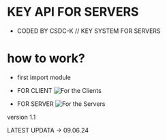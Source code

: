 # KEY API FOR SERVERS

* CODED BY CSDC-K // KEY SYSTEM FOR SERVERS

# how to work?

* first import module

* FOR CLIENT
![For the Clients](https://cdn.discordapp.com/attachments/1246569513575518289/1249420803049787472/image.png?ex=66673d4c&is=6665ebcc&hm=a2aaa340ff83472a97f99655367776939c6dbed40e020a6a7697927e9fe31704&)

*  FOR SERVER
![For the Servers](https://cdn.discordapp.com/attachments/1246569513575518289/1249421602546913463/image.png?ex=66673e0b&is=6665ec8b&hm=283e03395795cf87a5a6447ed083293ad1eb91423ec39c5200ce3f9cba4d9ea0&)


version 1.1 

LATEST UPDATA -> 09.06.24
